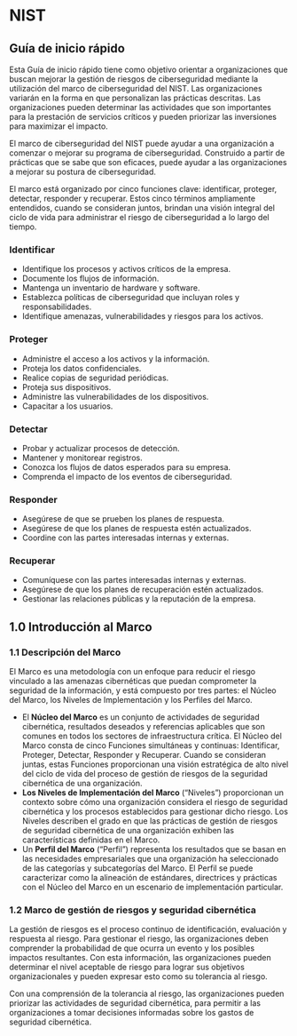 # NIST
## Guía de inicio rápido
  Esta Guía de inicio rápido tiene como objetivo orientar a organizaciones que buscan mejorar la gestión de riesgos de ciberseguridad mediante la utilización del marco de ciberseguridad del NIST. Las organizaciones variarán en la forma en que personalizan las prácticas descritas. Las organizaciones pueden determinar las actividades que son importantes para la prestación de servicios críticos y pueden priorizar las inversiones para maximizar el impacto.

  El marco de ciberseguridad del NIST puede ayudar a una organización a comenzar o mejorar su programa de ciberseguridad. Construido a partir de prácticas que se sabe que son eficaces, puede ayudar a las organizaciones a mejorar su postura de ciberseguridad.

  El marco está organizado por cinco funciones clave: identificar, proteger, detectar, responder y recuperar. Estos cinco términos ampliamente entendidos, cuando se consideran juntos, brindan una visión integral del ciclo de vida para administrar el riesgo de ciberseguridad a lo largo del tiempo.

### Identificar
- Identifique los procesos y activos críticos de la empresa.
- Documente los flujos de información.
- Mantenga un inventario de hardware y software.
- Establezca políticas de ciberseguridad que incluyan roles y responsabilidades.
- Identifique amenazas, vulnerabilidades y riesgos para los activos.

### Proteger
- Administre el acceso a los activos y la información.
- Proteja los datos confidenciales.
- Realice copias de seguridad periódicas.
- Proteja sus dispositivos.
- Administre las vulnerabilidades de los dispositivos.
- Capacitar a los usuarios.

### Detectar
- Probar y actualizar procesos de detección.
- Mantener y monitorear registros.
- Conozca los flujos de datos esperados para su empresa.
- Comprenda el impacto de los eventos de ciberseguridad.

### Responder
- Asegúrese de que se prueben los planes de respuesta.
- Asegúrese de que los planes de respuesta estén actualizados.
- Coordine con las partes interesadas internas y externas.

### Recuperar
- Comuníquese con las partes interesadas internas y externas.
- Asegúrese de que los planes de recuperación estén actualizados.
- Gestionar las relaciones públicas y la reputación de la empresa.

## 1.0 Introducción al Marco
### 1.1 Descripción del Marco
  El Marco es una metodología con un enfoque para reducir el riesgo vinculado a las amenazas cibernéticas que puedan comprometer la seguridad de la información, y está compuesto por tres partes: el Núcleo del Marco, los Niveles de Implementación y los Perfiles del Marco.
- El **Núcleo del Marco** es un conjunto de actividades de seguridad cibernética, resultados deseados y referencias aplicables que son comunes en todos los sectores de infraestructura crítica. El Núcleo del Marco consta de cinco Funciones simultáneas y continuas: Identificar, Proteger, Detectar, Responder y Recuperar. Cuando se consideran juntas, estas Funciones proporcionan una visión estratégica de alto nivel del ciclo de vida del proceso de gestión de riesgos de la seguridad cibernética de una organización.
- **Los Niveles de Implementación del Marco** (“Niveles”) proporcionan un contexto sobre cómo una organización considera el riesgo de seguridad cibernética y los procesos establecidos para gestionar dicho riesgo. Los Niveles describen el grado en que las prácticas de gestión de riesgos de seguridad cibernética de una organización exhiben las características definidas en el Marco.
- Un **Perfil del Marco** (“Perfil”) representa los resultados que se basan en las necesidades empresariales que una organización ha seleccionado de las categorías y subcategorías del Marco. El Perfil se puede caracterizar como la alineación de estándares, directrices y prácticas con el Núcleo del Marco en un escenario de implementación particular.

### 1.2 Marco de gestión de riesgos y seguridad cibernética
La gestión de riesgos es el proceso continuo de identificación, evaluación y respuesta al riesgo. Para gestionar el riesgo, las organizaciones deben comprender la probabilidad de que ocurra un evento y los posibles impactos resultantes. Con esta información, las organizaciones pueden determinar el nivel aceptable de riesgo para lograr sus objetivos organizacionales y pueden expresar esto como su tolerancia al riesgo.

Con una comprensión de la tolerancia al riesgo, las organizaciones pueden priorizar las actividades de seguridad cibernética, para permitir a las organizaciones a tomar decisiones informadas sobre los gastos de seguridad cibernética.
